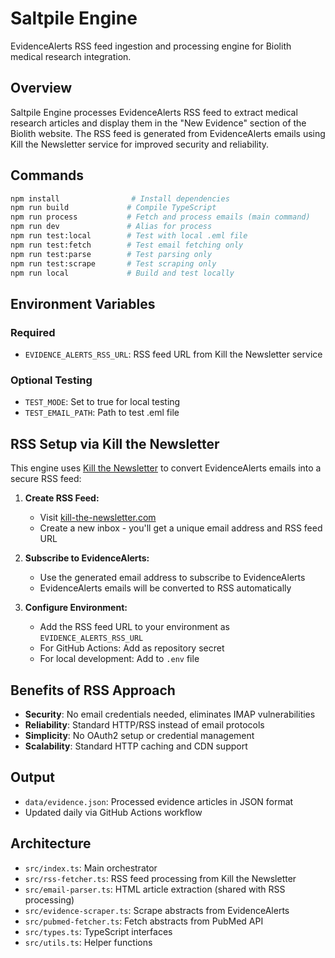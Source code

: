 # Saltpile Engine

EvidenceAlerts RSS feed ingestion and processing engine for Biolith medical research integration.

## Overview

Saltpile Engine processes EvidenceAlerts RSS feed to extract medical research articles and display them in the "New Evidence" section of the Biolith website. The RSS feed is generated from EvidenceAlerts emails using Kill the Newsletter service for improved security and reliability.

## Commands

```bash
npm install                # Install dependencies
npm run build             # Compile TypeScript
npm run process           # Fetch and process emails (main command)
npm run dev               # Alias for process
npm run test:local        # Test with local .eml file
npm run test:fetch        # Test email fetching only
npm run test:parse        # Test parsing only
npm run test:scrape       # Test scraping only
npm run local             # Build and test locally
```

## Environment Variables

### Required
- `EVIDENCE_ALERTS_RSS_URL`: RSS feed URL from Kill the Newsletter service

### Optional Testing
- `TEST_MODE`: Set to true for local testing
- `TEST_EMAIL_PATH`: Path to test .eml file

## RSS Setup via Kill the Newsletter

This engine uses [Kill the Newsletter](https://kill-the-newsletter.com/) to convert EvidenceAlerts emails into a secure RSS feed:

1. **Create RSS Feed:**
   - Visit [kill-the-newsletter.com](https://kill-the-newsletter.com/)
   - Create a new inbox - you'll get a unique email address and RSS feed URL

2. **Subscribe to EvidenceAlerts:**
   - Use the generated email address to subscribe to EvidenceAlerts
   - EvidenceAlerts emails will be converted to RSS automatically

3. **Configure Environment:**
   - Add the RSS feed URL to your environment as `EVIDENCE_ALERTS_RSS_URL`
   - For GitHub Actions: Add as repository secret
   - For local development: Add to `.env` file

## Benefits of RSS Approach

- **Security**: No email credentials needed, eliminates IMAP vulnerabilities
- **Reliability**: Standard HTTP/RSS instead of email protocols  
- **Simplicity**: No OAuth2 setup or credential management
- **Scalability**: Standard HTTP caching and CDN support

## Output

- `data/evidence.json`: Processed evidence articles in JSON format
- Updated daily via GitHub Actions workflow

## Architecture

- `src/index.ts`: Main orchestrator
- `src/rss-fetcher.ts`: RSS feed processing from Kill the Newsletter
- `src/email-parser.ts`: HTML article extraction (shared with RSS processing)
- `src/evidence-scraper.ts`: Scrape abstracts from EvidenceAlerts
- `src/pubmed-fetcher.ts`: Fetch abstracts from PubMed API
- `src/types.ts`: TypeScript interfaces
- `src/utils.ts`: Helper functions